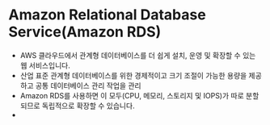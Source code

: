# Amazon Relational Database Service(Amazon RDS)

- AWS 클라우드에서 관계형 데이터베이스를 더 쉽게 설치, 운영 및 확장할 수 있는 웹 서비스입니다. 
- 산업 표준 관계형 데이터베이스를 위한 경제적이고 크기 조절이 가능한 용량을 제공하고 공통 데이터베이스 관리 작업을 관리
- Amazon RDS를 사용하면 이 모두(CPU, 메모리, 스토리지 및 IOPS)가 따로 분할되므로 독립적으로 확장할 수 있습니다.
- 